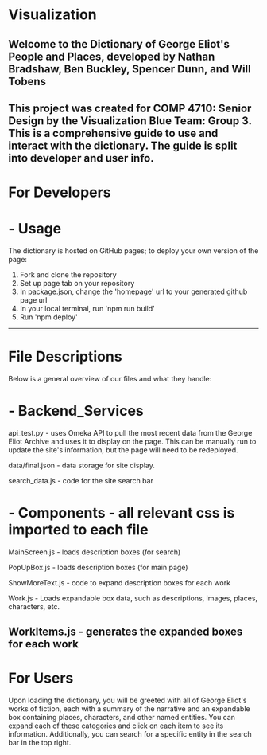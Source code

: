 # Visualization
Welcome to the Dictionary of George Eliot's People and Places,
developed by Nathan Bradshaw, Ben Buckley, Spencer Dunn, and Will Tobens
--------------------------------------------------------------------------
This project was created for COMP 4710: Senior Design by the Visualization
Blue Team: Group 3. This is a comprehensive guide to use and interact with
the dictionary. The guide is split into developer and user info.
--------------------------------------------------------------------------
# For Developers
# - Usage
The dictionary is hosted on GitHub pages; to deploy your own version of the page:
1) Fork and clone the repository
2) Set up page tab on your repository
3) In package.json, change the 'homepage' url to your generated github page url
4) In your local terminal, run 'npm run build'
5) Run 'npm deploy'
---------------------------------------------------------------------------
# File Descriptions
Below is a general overview of our files and what they handle:
# - Backend_Services
api_test.py - uses Omeka API to pull the most recent data from the George Eliot
Archive and uses it to display on the page. This can be manually run to update the site's
information, but the page will need to be redeployed.

data/final.json - data storage for site display.

search_data.js - code for the site search bar

# - Components - all relevant css is imported to each file
MainScreen.js - loads description boxes (for search)

PopUpBox.js - loads description boxes (for main page)

ShowMoreText.js - code to expand description boxes for each work

Work.js - Loads expandable box data, such as descriptions, images, places, characters, etc.

WorkItems.js - generates the expanded boxes for each work
-----------------------------------------------------------------------------
# For Users
Upon loading the dictionary, you will be greeted with all of George Eliot's works of fiction, each with a summary of the narrative and an
expandable box containing places, characters, and other named entities. You can expand each of
these categories and click on each item to see its information. Additionally, you can search for
a specific entity in the search bar in the top right.
